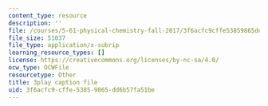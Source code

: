 ```yaml
---
content_type: resource
description: ''
file: /courses/5-61-physical-chemistry-fall-2017/3f6acfc9cffe53859865dd6b57fa51be_N4vMgwWT-80.vtt
file_size: 51037
file_type: application/x-subrip
learning_resource_types: []
license: https://creativecommons.org/licenses/by-nc-sa/4.0/
ocw_type: OCWFile
resourcetype: Other
title: 3play caption file
uid: 3f6acfc9-cffe-5385-9865-dd6b57fa51be
---
```

